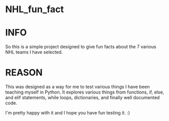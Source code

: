 # NHL_fun_fact
# INFO 
So this is a simple project designed to give fun facts about the 7 various NHL teams I have selected.
# REASON
This was designed as a way for me to test various things I have been teaching myself in Python.
It explores various things from functions, if, else, and elif statements, while loops, dictionaries, and finally well documented code.

I'm pretty happy with it and I hope you have fun testing it. :)
